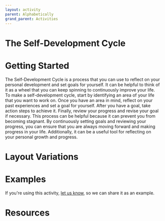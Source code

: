 ```yaml
---
layout: activity
parent: Alphabetically
grand_parent: Activities
---
```


# The Self-Development Cycle

# Getting Started

The Self-Development Cycle is a process that you can use to reflect on your personal development and set goals for yourself. It can be helpful to think of it as a wheel that you can keep spinning to continuously improve your life. To make a self-development cycle, start by identifying an area of your life that you want to work on. Once you have an area in mind, reflect on your past experiences and set a goal for yourself. After you have a goal, take action steps to achieve it. Finally, review your progress and revise your goal if necessary. This process can be helpful because it can prevent you from becoming stagnant. By continuously setting goals and reviewing your progress, you can ensure that you are always moving forward and making progress in your life. Additionally, it can be a useful tool for reflecting on your personal growth and progress.

# Layout Variations
# Examples
If you're using this activity, [let us know](https://github.com/Standards-and-Practices/structured-rapid-development/issues/new?assignees=&labels=documentation&template=example-submission.md&title=Example+of+%5Byour+pattern+here%5D), so we can share it as an example.
# Resources
